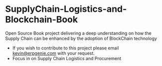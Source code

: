 # SupplyChain-Logistics-and-Blockchain-Book
Open Source Book project delivering a deep understanding on how the Supply Chain can be enhanced by the adoption of BlockChain technology
* If you wish to contribute to this project please email <kevin@erpgenie.com> with your request.
* Focus in on Supply Chain Logistics and Procurement
